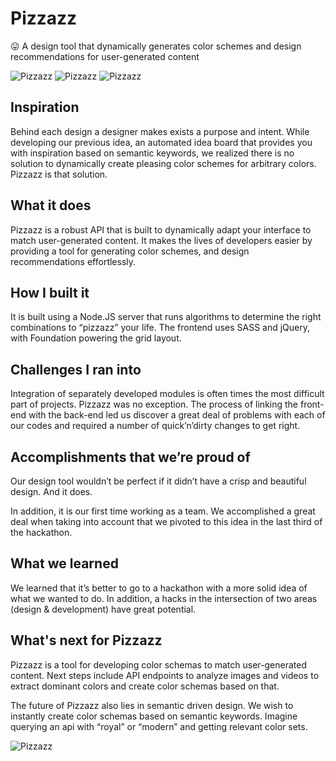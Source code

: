 # Pizzazz
:stuck_out_tongue: A design tool that dynamically generates color schemes and design recommendations for user-generated content

![Pizzazz](https://raw.githubusercontent.com/josephmilla/pizzazz/master/img/pizzazz.png)
![Pizzazz](https://raw.githubusercontent.com/josephmilla/pizzazz/master/img/Screenshot%202015-09-06%2007.48.36.png)
![Pizzazz](https://raw.githubusercontent.com/josephmilla/pizzazz/master/img/Screenshot%202015-09-06%2007.48.51.png)

## Inspiration

Behind each design a designer makes exists a purpose and intent. While developing our previous idea, an automated idea board that provides you with inspiration based on semantic keywords, we realized there is no solution to dynamically create pleasing color schemes for arbitrary colors. Pizzazz is that solution.

## What it does

Pizzazz is a robust API that is built to dynamically adapt your interface to match user-generated content. It makes the lives of developers easier by providing a tool for generating color schemes, and design recommendations effortlessly.

## How I built it

It is built using a Node.JS server that runs algorithms to determine the right combinations to “pizzazz” your life. The frontend uses SASS and jQuery, with Foundation powering the grid layout.

## Challenges I ran into

Integration of separately developed modules is often times the most difficult part of projects. Pizzazz was no exception. The process of linking the front-end with the back-end led us discover a great deal of problems with each of our codes and required a number of quick’n’dirty changes to get right.

## Accomplishments that we’re proud of

Our design tool wouldn’t be perfect if it didn’t have a crisp and beautiful design. And it does.

In addition, it is our first time working as a team. We accomplished a great deal when taking into account that we pivoted to this idea in the last third of the hackathon.

## What we learned

We learned that it’s better to go to a hackathon with a more solid idea of what we wanted to do. In addition, a hacks in the intersection of two areas (design & development) have great potential.

## What's next for Pizzazz

Pizzazz is a tool for developing color schemas to match user-generated content. Next steps include API endpoints to analyze images and videos to extract dominant colors and create color schemas based on that.

The future of Pizzazz also lies in semantic driven design. We wish to instantly create color schemas based on semantic keywords. Imagine querying an api with “royal” or “modern” and getting relevant color sets.

![Pizzazz](https://raw.githubusercontent.com/josephmilla/pizzazz/master/img/queenb.gif)
